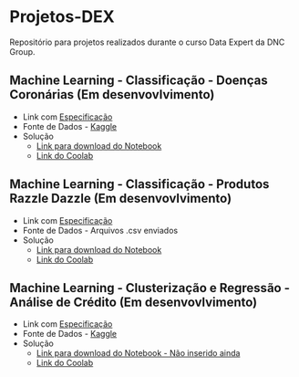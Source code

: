 # Projetos-DEX
Repositório para projetos realizados durante o curso Data Expert da DNC Group.

## Machine Learning - Classificação - Doenças Coronárias (Em desenvovlvimento)
* Link com [Especificação](https://github.com/vhmgomide/Projetos-DEX/blob/main/Projeto_001_Doen%C3%A7as%20Coron%C3%A1rias/Assignment%2018%20-%20Portf%C3%B3lio%20Individual%20ML%20Classifica%C3%A7%C3%A3o.pdf)
* Fonte de Dados - [Kaggle](https://www.kaggle.com/ronitf/heart-disease-uci/code)
* Solução
  * [Link para download do Notebook](https://github.com/vhmgomide/Projetos-DEX/blob/main/Projeto_001_Doen%C3%A7as%20Coron%C3%A1rias/Avali%C3%A7%C3%A3o_Doen%C3%A7as_Coron%C3%A1rias.ipynb)
  * [Link do Coolab](https://colab.research.google.com/drive/1HAzpXGjnrbhY0ZByDUYQ6t2EdUT-1v1k?usp=sharing)

## Machine Learning - Classificação - Produtos Razzle Dazzle (Em desenvovlvimento)
* Link com [Especificação](https://github.com/vhmgomide/Projetos-DEX/blob/main/Projeto_002_RazzleDazzle/%5BDEX%5D%20DAY%207%20-%20Especifica%C3%A7%C3%A3o.pptx)
* Fonte de Dados - Arquivos .csv enviados
* Solução
  * [Link para download do Notebook](https://github.com/vhmgomide/Projetos-DEX/blob/main/Projeto_002_RazzleDazzle/Sistema_de_Recomenda%C3%A7%C3%A3o_RazzleDazzle.ipynb)
  * [Link do Coolab](https://colab.research.google.com/drive/1-Uuwx1PVptnv0nhHGkO71rP6kwYb-1BQ?usp=sharing)

## Machine Learning - Clusterização e Regressão - Análise de Crédito (Em desenvovlvimento)
* Link com [Especificação](https://github.com/vhmgomide/Projetos-DEX/blob/main/Projeto_003_Clusteriza%C3%A7%C3%A3o%20e%20Regress%C3%A3o/Assignment%2019%20-%20Portfolio%20Individual%20CLUSTERING%20e%20REGRESSaO.pdf)
* Fonte de Dados - [Kaggle](https://www.kaggle.com/arjunbhasin2013/ccdata)
* Solução
  * [Link para download do Notebook - Não inserido ainda]()
  * [Link do Coolab](https://colab.research.google.com/drive/1zKIfU6JdBKKsOSrUHB_CWqyygWWSOf0w#scrollTo=CuKW5kdwpqca)
